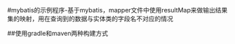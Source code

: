 #mybatis的示例程序-基于mybatis，mapper文件中使用resultMap来做输出结果集的映射，用在查询到的数据与实体类的字段名不对应的情况

##使用gradle和maven两种构建方式

